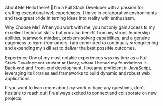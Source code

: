 About Me
Hello there! 👋 I'm a Full Stack Developer with a passion for crafting exceptional web experiences. I thrive in collaborative environments and take great pride in turning ideas into reality with enthusiasm.

Why Choose Me?
When you work with me, you not only gain access to my excellent technical skills, but you also benefit from my strong leadership abilities, teamwork mindset, problem-solving capabilities, and a genuine eagerness to learn from others. I am committed to continually strengthening and expanding my skill set to deliver the best possible outcomes.

Experience
One of my most notable experiences was my time as a Full Stack Development student at Henry, where I honed my foundations in Back-end and Front-end development. I became proficient in JavaScript, leveraging its libraries and frameworks to build dynamic and robust web applications.

If you want to learn more about my work or have any questions, don't hesitate to reach out! I'm always excited to connect and collaborate on new projects.

<!--
**ostle/ostle** is a ✨ _special_ ✨ repository because its `README.md` (this file) appears on your GitHub profile.

Here are some ideas to get you started:

- 🔭 I’m currently working on ...
- 🌱 I’m currently learning ...
- 👯 I’m looking to collaborate on ...
- 🤔 I’m looking for help with ...
- 💬 Ask me about ...
- 📫 How to reach me: ...
- 😄 Pronouns: ...
- ⚡ Fun fact: ...
-->
